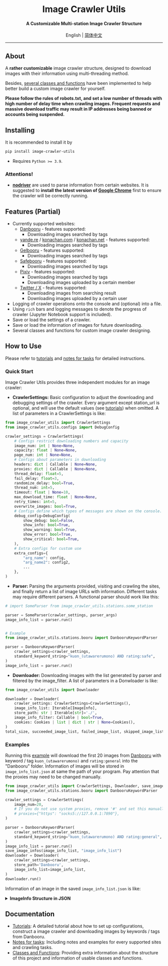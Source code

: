 <h1 align="center">
Image Crawler Utils
</h1>
<h4 align="center">
A Customizable Multi-station Image Crawler Structure
</h4>
<p align="center">
English | <a href="https://github.com/AkihaTatsu/Image-Crawler-Utils/blob/main/docs/README_zh.md">简体中文</a>
</p>

---

## About

A **rather customizable** image crawler structure, designed to download images with their information using multi-threading method.

Besides, [several classes and functions](https://github.com/AkihaTatsu/Image-Crawler-Utils/blob/main/docs/classes_and_functions.md) have been implemented to help better build a custom image crawler for yourself.

**Please follow the rules of robots.txt, and set a low number of threads with high number of delay time when crawling images. Frequent requests and massive download traffic may result in IP addresses being banned or accounts being suspended.**

## Installing

It is recommended to install it by

```Default
pip install image-crawler-utils
```

+ Requires `Python >= 3.9`.

### Attentions!

+ **[nodriver](https://github.com/ultrafunkamsterdam/nodriver)** are used to parse information from certain websites. It is suggested to **install the latest version of [Google Chrome](https://www.google.com/chrome/)** first to ensure the crawler will be correctly running.

## Features (Partial)

+ Currently supported websites:
  + [Danbooru](https://danbooru.donmai.us/) - features supported:
    + Downloading images searched by tags
  + [yande.re](https://yande.re/) / [konachan.com](https://konachan.com/) / [konachan.net](https://konachan.net/) - features supported:
    + Downloading images searched by tags
  + [Gelbooru](https://gelbooru.com/) - features supported:
    + Downloading images searched by tags
  + [Safebooru](https://safebooru.org/) - features supported:
    + Downloading images searched by tags
  + [Pixiv](https://www.pixiv.net/) - features supported:
    + Downloading images searched by tags
    + Downloading images uploaded by a certain member
  + [Twitter / X](https://x.com/) - features supported:
    + Downloading images from searching result
    + Downloading images uploaded by a certain user
+ Logging of crawler operations onto the console and (optional) into a file.
+ Using `rich` bars and logging messages to denote the progress of crawler (Jupyter Notebook support is included).
+ Save or load the settings of a crawler.
+ Save or load the information of images for future downloading.
+ Several classes and functions for custom image crawler designing.

## How to Use

Please refer to [tutorials](https://github.com/AkihaTatsu/Image-Crawler-Utils/blob/main/docs/tutorials.md) and [notes for tasks](https://github.com/AkihaTatsu/Image-Crawler-Utils/blob/main/docs/notes_for_tasks.md) for detailed instructions.

### Quick Start

Image Crawler Utils provides three independent modules for an image crawler:

+ **CrawlerSettings:** Basic configuration to adjust the downloading and debugging settings of the crawler. Every argument except station_url is optional, and will use the default values (see [tutorials](https://github.com/AkihaTatsu/Image-Crawler-Utils/blob/main/docs/tutorials.md)) when omitted. A list of parameters in a CrawlerSettings is like:

```Python
from image_crawler_utils import CrawlerSettings
from image_crawler_utils.configs import DebugConfig

crawler_settings = CrawlerSettings(
    # Configs restrict downloading numbers and capacity
    image_num: int | None=None,
    capacity: float | None=None,
    page_num: int | None=None,
    # Configs about parameters in downloading
    headers: dict | Callable | None=None,
    proxies: dict | Callable | None=None,
    thread_delay: float=5,
    fail_delay: float=3,
    randomize_delay: bool=True,
    thread_num: int=5,
    timeout: float | None=10,
    max_download_time: float | None=None,
    retry_times: int=5,
    overwrite_images: bool=True,
    # Configs define which types of messages are shown on the console.
    debug_config=DebugConfig(
        show_debug: bool=False,
        show_info: bool=True,
        show_warning: bool=True,
        show_error: bool=True,
        show_critical: bool=True,
    ),
    # Extra configs for custom use
    extra_configs={
        "arg_name": config, 
        "arg_name2": config2, 
        ...
    },
)
```

+ **Parser:** Parsing the arguments provided, visiting and crawling the sites, and finally return a list of image URLs with information. Different tasks may require different parsers. A functional parser should work like this:

```Python
# import SomeParser from image_crawler_utils.stations.some_station

parser = SomeParser(crawler_settings, parser_args)
image_info_list = parser.run()


# Example
from image_crawler_utils.stations.booru import DanbooruKeywordParser

parser = DanbooruKeywordParser(
    crawler_settings=crawler_settings,
    standard_keyword_string="kuon_(utawarerumono) AND rating:safe",
)
image_info_list = parser.run()
```

+ **Downloader:** Downloading images with the list generated by parser and filtered by the image_filter. A list of parameters in a Donwloader is like:

```Python
from image_crawler_utils import Downloader

downloader = Downloader(
    crawler_settings: CrawlerSettings=CrawlerSettings(),
    image_info_list: Iterable[ImageInfo],
    store_path: str | Iterable[str]='./',
    image_info_filter: Callable | bool=True,
    cookies: Cookies | list | dict | str | None=Cookies(),
)
total_size, succeeded_image_list, failed_image_list, skipped_image_list = downloader.run()
```

### Examples

Running this [example](https://github.com/AkihaTatsu/Image-Crawler-Utils/blob/main/examples/example.py) will download the first 20 images from [Danbooru](https://danbooru.donmai.us/) with keyword / tag `kuon_(utawarerumono)` and `rating:general` into the "Danbooru" folder. Information of images will be stored in `image_info_list.json` at same the path of your program. Pay attention that the proxies may need to be changed manually.

```Python
from image_crawler_utils import CrawlerSettings, Downloader, save_image_infos
from image_crawler_utils.stations.booru import DanbooruKeywordParser

crawler_settings = CrawlerSettings(
    image_num=20,
    # If you do not use system proxies, remove '#' and set this manually
    # proxies={"https": "socks5://127.0.0.1:7890"},
)

parser = DanbooruKeywordParser(
    crawler_settings=crawler_settings,
    standard_keyword_string="kuon_(utawarerumono) AND rating:general",
)
image_info_list = parser.run()
save_image_infos(image_info_list, "image_info_list")
downloader = Downloader(
    crawler_settings=crawler_settings,
    store_path='Danbooru',
    image_info_list=image_info_list,
)
downloader.run()
```

Information of an image in the saved `image_info_list.json` is like:

<details>
<summary><b>ImageInfo Structure in JSON</b></summary>

```json
{
    "url": "https://cdn.donmai.us/original/cd/91/cd91f0000b9574bf142d125a1e886e5c.png",
    "name": "Danbooru 4994142 cd91f0000b9574bf142d125a1e886e5c.png",
    "info": {
        "info": {
            "id": 4994142,
            "created_at": "2021-12-21T08:02:13.706-05:00",
            "uploader_id": 772564,
            "score": 10,
            "source": "https://i.pximg.net/img-original/img/2020/08/11/12/41/43/83599609_p0.png",
            "md5": "cd91f0000b9574bf142d125a1e886e5c",
            "last_comment_bumped_at": null,
            "rating": "s",
            "image_width": 2000,
            "image_height": 2828,
            "tag_string": "1girl absurdres animal_ears black_eyes black_hair coat grabbing_own_breast hair_ornament hairband highres holding holding_mask japanese_clothes kuon_(utawarerumono) long_hair looking_at_viewer mask ponytail shirokuro_neko_(ouma_haruka) smile solo utawarerumono utawarerumono:_itsuwari_no_kamen",
            "fav_count": 10,
            "file_ext": "png",
            "last_noted_at": null,
            "parent_id": null,
            "has_children": false,
            "approver_id": null,
            "tag_count_general": 17,
            "tag_count_artist": 1,
            "tag_count_character": 1,
            "tag_count_copyright": 2,
            "file_size": 4527472,
            "up_score": 10,
            "down_score": 0,
            "is_pending": false,
            "is_flagged": false,
            "is_deleted": false,
            "tag_count": 23,
            "updated_at": "2024-07-10T12:21:31.782-04:00",
            "is_banned": false,
            "pixiv_id": 83599609,
            "last_commented_at": null,
            "has_active_children": false,
            "bit_flags": 0,
            "tag_count_meta": 2,
            "has_large": true,
            "has_visible_children": false,
            "media_asset": {
                "id": 5056745,
                "created_at": "2021-12-21T08:02:04.132-05:00",
                "updated_at": "2023-03-02T04:43:15.608-05:00",
                "md5": "cd91f0000b9574bf142d125a1e886e5c",
                "file_ext": "png",
                "file_size": 4527472,
                "image_width": 2000,
                "image_height": 2828,
                "duration": null,
                "status": "active",
                "file_key": "nxj2jBet8",
                "is_public": true,
                "pixel_hash": "5d34bcf53ddde76fd723f29aae5ebc53",
                "variants": [
                    {
                        "type": "180x180",
                        "url": "https://cdn.donmai.us/180x180/cd/91/cd91f0000b9574bf142d125a1e886e5c.jpg",
                        "width": 127,
                        "height": 180,
                        "file_ext": "jpg"
                    },
                    {
                        "type": "360x360",
                        "url": "https://cdn.donmai.us/360x360/cd/91/cd91f0000b9574bf142d125a1e886e5c.jpg",
                        "width": 255,
                        "height": 360,
                        "file_ext": "jpg"
                    },
                    {
                        "type": "720x720",
                        "url": "https://cdn.donmai.us/720x720/cd/91/cd91f0000b9574bf142d125a1e886e5c.webp",
                        "width": 509,
                        "height": 720,
                        "file_ext": "webp"
                    },
                    {
                        "type": "sample",
                        "url": "https://cdn.donmai.us/sample/cd/91/sample-cd91f0000b9574bf142d125a1e886e5c.jpg",
                        "width": 850,
                        "height": 1202,
                        "file_ext": "jpg"
                    },
                    {
                        "type": "original",
                        "url": "https://cdn.donmai.us/original/cd/91/cd91f0000b9574bf142d125a1e886e5c.png",
                        "width": 2000,
                        "height": 2828,
                        "file_ext": "png"
                    }
                ]
            },
            "tag_string_general": "1girl animal_ears black_eyes black_hair coat grabbing_own_breast hair_ornament hairband holding holding_mask japanese_clothes long_hair looking_at_viewer mask ponytail smile solo",
            "tag_string_character": "kuon_(utawarerumono)",
            "tag_string_copyright": "utawarerumono utawarerumono:_itsuwari_no_kamen",
            "tag_string_artist": "shirokuro_neko_(ouma_haruka)",
            "tag_string_meta": "absurdres highres",
            "file_url": "https://cdn.donmai.us/original/cd/91/cd91f0000b9574bf142d125a1e886e5c.png",
            "large_file_url": "https://cdn.donmai.us/sample/cd/91/sample-cd91f0000b9574bf142d125a1e886e5c.jpg",
            "preview_file_url": "https://cdn.donmai.us/180x180/cd/91/cd91f0000b9574bf142d125a1e886e5c.jpg"
        },
        "family_group": null,
        "tags": [
            "1girl",
            "absurdres",
            "animal_ears",
            "black_eyes",
            "black_hair",
            "coat",
            "grabbing_own_breast",
            "hair_ornament",
            "hairband",
            "highres",
            "holding",
            "holding_mask",
            "japanese_clothes",
            "kuon_(utawarerumono)",
            "long_hair",
            "looking_at_viewer",
            "mask",
            "ponytail",
            "shirokuro_neko_(ouma_haruka)",
            "smile",
            "solo",
            "utawarerumono",
            "utawarerumono:_itsuwari_no_kamen"
        ],
        "tags_class": {
            "1girl": "general",
            "animal_ears": "general",
            "black_eyes": "general",
            "black_hair": "general",
            "coat": "general",
            "grabbing_own_breast": "general",
            "hair_ornament": "general",
            "hairband": "general",
            "holding": "general",
            "holding_mask": "general",
            "japanese_clothes": "general",
            "long_hair": "general",
            "looking_at_viewer": "general",
            "mask": "general",
            "ponytail": "general",
            "smile": "general",
            "solo": "general",
            "kuon_(utawarerumono)": "character",
            "utawarerumono": "copyright",
            "utawarerumono:_itsuwari_no_kamen": "copyright",
            "shirokuro_neko_(ouma_haruka)": "artist",
            "absurdres": "meta",
            "highres": "meta"
        }
    },
    "backup_urls": [
        "https://i.pximg.net/img-original/img/2020/08/11/12/41/43/83599609_p0.png"
    ]
}
```

</details>

## Documentation

+ [Tutorials](https://github.com/AkihaTatsu/Image-Crawler-Utils/blob/main/docs/tutorials.md): A detailed tutorial about how to set up configurations, construct a image crawler and downloading images by keywords / tags from Danbooru.
+ [Notes for tasks](https://github.com/AkihaTatsu/Image-Crawler-Utils/blob/main/docs/notes_for_tasks.md): Including notes and examples for every supported sites and crawling tasks.
+ [Classes and Functions](https://github.com/AkihaTatsu/Image-Crawler-Utils/blob/main/docs/classes_and_functions.md): Providing extra information about the structure of this project and information of usable classes and functions.
